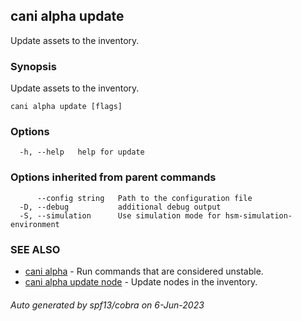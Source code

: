 ## cani alpha update

Update assets to the inventory.

### Synopsis

Update assets to the inventory.

```
cani alpha update [flags]
```

### Options

```
  -h, --help   help for update
```

### Options inherited from parent commands

```
      --config string   Path to the configuration file
  -D, --debug           additional debug output
  -S, --simulation      Use simulation mode for hsm-simulation-environment
```

### SEE ALSO

* [cani alpha](cani_alpha.md)	 - Run commands that are considered unstable.
* [cani alpha update node](cani_alpha_update_node.md)	 - Update nodes in the inventory.

###### Auto generated by spf13/cobra on 6-Jun-2023
